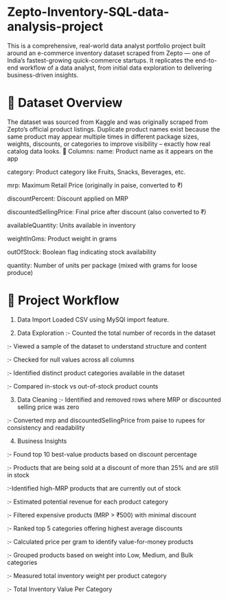 # Zepto-Inventory-SQL-data-analysis-project
This is a comprehensive, real-world data analyst portfolio project built around an e-commerce inventory dataset scraped from Zepto — one of India’s fastest-growing quick-commerce startups. It replicates the end-to-end workflow of a data analyst, from initial data exploration to delivering business-driven insights.


# 📁 Dataset Overview
The dataset was sourced from Kaggle and was originally scraped from Zepto’s official product listings. 
Duplicate product names exist because the same product may appear multiple times in different package sizes, weights, discounts, or categories to improve visibility – exactly how real catalog data looks.
🧾 Columns:
name: Product name as it appears on the app

category: Product category like Fruits, Snacks, Beverages, etc.

mrp: Maximum Retail Price (originally in paise, converted to ₹)

discountPercent: Discount applied on MRP

discountedSellingPrice: Final price after discount (also converted to ₹)

availableQuantity: Units available in inventory

weightInGms: Product weight in grams

outOfStock: Boolean flag indicating stock availability

quantity: Number of units per package (mixed with grams for loose produce)

# 🔧 Project Workflow
1. Data Import
Loaded CSV using MySQl import feature.

2.  Data Exploration
:- Counted the total number of records in the dataset

:- Viewed a sample of the dataset to understand structure and content

:- Checked for null values across all columns

:- Identified distinct product categories available in the dataset

:- Compared in-stock vs out-of-stock product counts

3. Data Cleaning
:- Identified and removed rows where MRP or discounted selling price was zero

:- Converted mrp and discountedSellingPrice from paise to rupees for consistency and readability

4. Business Insights

:- Found top 10 best-value products based on discount percentage

:- Products that are being sold at a discount of more than 25% and are still in stock

:-Identified high-MRP products that are currently out of stock

:- Estimated potential revenue for each product category

:- Filtered expensive products (MRP > ₹500) with minimal discount

:- Ranked top 5 categories offering highest average discounts

:- Calculated price per gram to identify value-for-money products

:- Grouped products based on weight into Low, Medium, and Bulk categories

:- Measured total inventory weight per product category

:- Total Inventory Value Per Category



